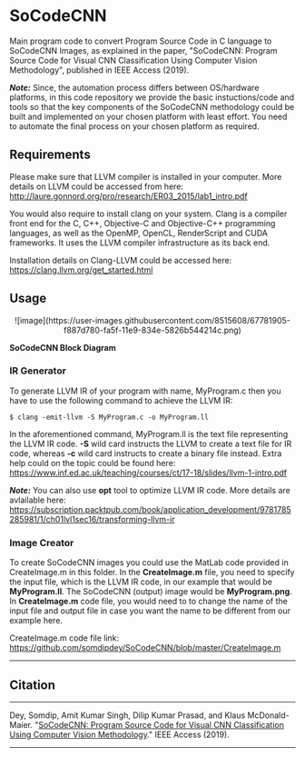 # SoCodeCNN
Main program code to convert Program Source Code in C language to SoCodeCNN Images, as explained in the paper, "SoCodeCNN: Program Source Code for Visual CNN Classification Using Computer Vision Methodology", published in IEEE Access (2019).

***Note:*** Since, the automation process differs between OS/hardware platforms, in this code repository we provide the basic instuctions/code and tools so that the key components of the SoCodeCNN methodology could be built and implemented on your chosen platform with least effort. You need to automate the final process on your chosen platform as required.

## Requirements
Please make sure that LLVM compiler is installed in your computer. More details on LLVM could be accessed from here: http://laure.gonnord.org/pro/research/ER03_2015/lab1_intro.pdf 

You would also require to install clang on your system. Clang is a compiler front end for the C, C++, Objective-C and Objective-C++ programming languages, as well as the OpenMP, OpenCL, RenderScript and CUDA frameworks. It uses the LLVM compiler infrastructure as its back end.

Installation details on Clang-LLVM could be accessed here: https://clang.llvm.org/get_started.html 

## Usage

<p align="center">
![image](https://user-images.githubusercontent.com/8515608/67781905-f887d780-fa5f-11e9-834e-5826b544214c.png)

**SoCodeCNN Block Diagram**
</p>

### IR Generator

To generate LLVM IR of your program with name, MyProgram.c then you have to use the following command to achieve the LLVM IR:

```
$ clang -emit-llvm -S MyProgram.c -o MyProgram.ll
```

In the aforementioned command, MyProgram.ll is the text file representing the LLVM IR code. **-S** wild card instructs the LLVM to create a text file for IR code, whereas **-c** wild card instructs to create a binary file instead. Extra help could on the topic could be found here: https://www.inf.ed.ac.uk/teaching/courses/ct/17-18/slides/llvm-1-intro.pdf 

***Note:*** You can also use **opt** tool to optimize LLVM IR code. More details are avlailable here: https://subscription.packtpub.com/book/application_development/9781785285981/1/ch01lvl1sec16/transforming-llvm-ir 

### Image Creator

To create SoCodeCNN images you could use the MatLab code provided in CreateImage.m in this folder. In the **CreateImage.m** file, you need to specify the input file, which is the LLVM IR code, in our example that would be **MyProgram.ll**. The SoCodeCNN (output) image would be **MyProgram.png**. In **CreateImage.m** code file, you would need to to change the name of the input file and output file in case you want the name to be different from our example here.

CreateImage.m code file link: https://github.com/somdipdey/SoCodeCNN/blob/master/CreateImage.m

*********************************************************************

## Citation
***
Dey, Somdip, Amit Kumar Singh, Dilip Kumar Prasad, and Klaus McDonald-Maier. "[SoCodeCNN: Program Source Code for Visual CNN Classification Using Computer Vision Methodology](https://ieeexplore.ieee.org/document/8882216)." IEEE Access (2019).
***
